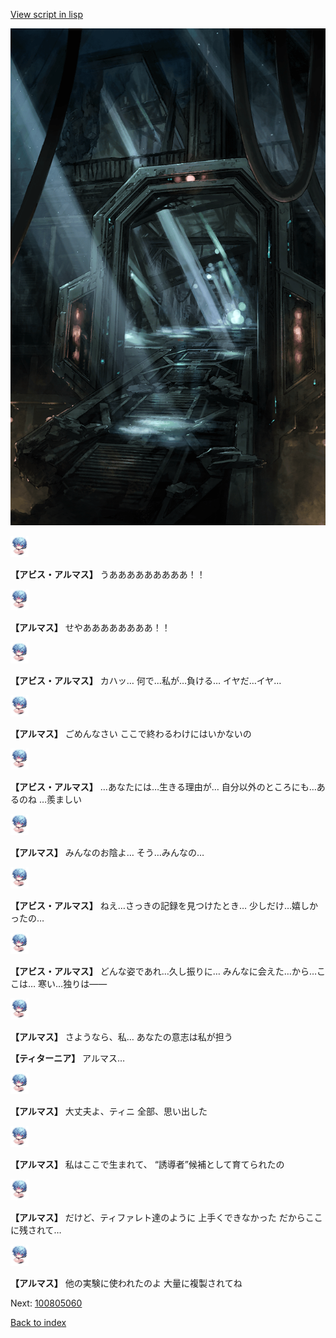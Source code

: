 [View script in lisp](../scripts/100805053.txt)

![bifrost.png](../images/backgrounds/bifrost.png)

<img src="../images/units/3840001.png" alt="3840001.png" height="34"/>

**【アビス・アルマス】**
うあああああああああ！！

<img src="../images/units/3840001.png" alt="3840001.png" height="34"/>

**【アルマス】**
せやああああああああ！！

<img src="../images/units/3840001.png" alt="3840001.png" height="34"/>

**【アビス・アルマス】**
カハッ…
何で…私が…負ける…
イヤだ…イヤ…

<img src="../images/units/3840001.png" alt="3840001.png" height="34"/>

**【アルマス】**
ごめんなさい
ここで終わるわけにはいかないの

<img src="../images/units/3840001.png" alt="3840001.png" height="34"/>

**【アビス・アルマス】**
…あなたには…生きる理由が…
自分以外のところにも…あるのね
…羨ましい

<img src="../images/units/3840001.png" alt="3840001.png" height="34"/>

**【アルマス】**
みんなのお陰よ…
そう…みんなの…

<img src="../images/units/3840001.png" alt="3840001.png" height="34"/>

**【アビス・アルマス】**
ねえ…さっきの記録を見つけたとき…
少しだけ…嬉しかったの…

<img src="../images/units/3840001.png" alt="3840001.png" height="34"/>

**【アビス・アルマス】**
どんな姿であれ…久し振りに…
みんなに会えた…から…ここは…
寒い…独りは――

<img src="../images/units/3840001.png" alt="3840001.png" height="34"/>

**【アルマス】**
さようなら、私…
あなたの意志は私が担う

**【ティターニア】**
アルマス…

<img src="../images/units/3840001.png" alt="3840001.png" height="34"/>

**【アルマス】**
大丈夫よ、ティニ
全部、思い出した

<img src="../images/units/3840001.png" alt="3840001.png" height="34"/>

**【アルマス】**
私はここで生まれて、
“誘導者”候補として育てられたの

<img src="../images/units/3840001.png" alt="3840001.png" height="34"/>

**【アルマス】**
だけど、ティファレト達のように
上手くできなかった
だからここに残されて…

<img src="../images/units/3840001.png" alt="3840001.png" height="34"/>

**【アルマス】**
他の実験に使われたのよ
大量に複製されてね

Next: [100805060](100805060.md)

[Back to index](index.md)
